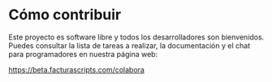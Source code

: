 # Cómo contribuir

Este proyecto es software libre y todos los desarrolladores son bienvenidos.
Puedes consultar la lista de tareas a realizar, la documentación y el chat
para programadores en nuestra página web:

https://beta.facturascripts.com/colabora